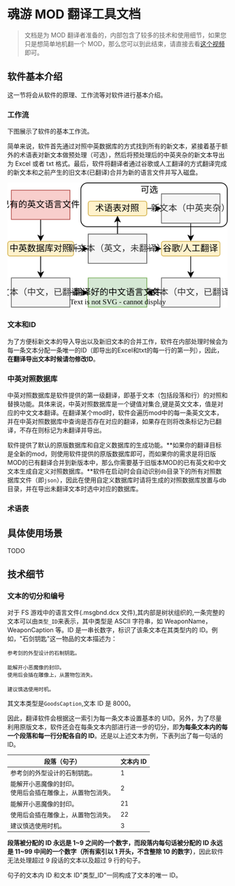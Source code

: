 # 魂游 MOD 翻译工具文档

> 文档是为 MOD 翻译者准备的，内部包含了较多的技术和使用细节，如果您只是想简单地机翻一个 MOD，那么您可以到此结束，请直接去看[这个视频](https://www.bilibili.com/video/BV17p421Q7qJ/)即可。

## 软件基本介绍

这一节将会从软件的原理、工作流等对软件进行基本介绍。

### 工作流

下图展示了软件的基本工作流。

简单来说，软件首先通过对照中英数据库的方式找到所有的新文本，紧接着基于额外的术语表对新文本做预处理（可选），然后将预处理后的中英夹杂的新文本导出为 Excel 或者 txt 格式。最后，软件将翻译者通过谷歌或人工翻译的方式翻译完成的新文本和之前产生的旧文本(已翻译)合并为新的语言文件并写入磁盘。

![](./images/workflow.drawio.svg)

### 文本和ID

为了方便标新文本的导入导出以及新旧文本的合并工作，软件在内部处理时候会为每一条文本分配一条唯一的ID（即导出的Excel和txt的每一行的第一列），因此，**在翻译导出文本时候请勿修改ID**。

### 中英对照数据库

中英对照数据库是软件提供的第一级翻译，即基于文本（包括段落和行）的对照和替换功能。具体来说，中英对照数据库是一个键值对集合,键是英文文本，值是对应的中文文本翻译。在翻译某个mod时，软件会遍历mod中的每一条英文文本，并在中英对照数据库中查询是否存在对应的翻译，如果存在则将改条标记为已翻译，不存在则标记为未翻译并导出。

软件提供了默认的原版数据库和自定义数据库的生成功能。**如果你的翻译目标是全新的mod，则使用软件提供的原版数据库即可，而如果你的需求是将旧版MOD的已有翻译合并到新版本中，那么你需要基于旧版本MOD的已有英文和中文文本生成自定义对照数据库。**软件在启动时会自动识别`db`目录下的所有对照数据库文件（即`json`），因此在使用自定义数据库时请将生成的对照数据库放置与db目录，并在导出未翻译文本时选中对应的数据库。

### 术语表




## 具体使用场景

TODO

## 技术细节


### 文本的切分和编号

对于 FS 游戏中的语言文件(.msgbnd.dcx 文件),其内部是树状组织的,一条完整的文本可以由`类型_ID`来表示，其中类型是 ASCII 字符串，如 WeaponName，WeaponCaption 等。ID 是一串长数字，标识了该条文本在其类型内的 ID。例如，"石剑钥匙"这一物品的文本描述为：

```
参考剑的外型设计的石制钥匙。

能解开小恶魔像的封印。
使用后会插在雕像上，从置物包消失。

建议慎选使用时机。
```

其文本类型是`GoodsCaption`,文本 ID 是 8000。

因此，翻译软件会根据这一索引为每一条文本设置基本的 UID。另外，为了尽量利用原版文本，软件还会在每条文本内部进行进一步的切分，即**为每条文本内的每一个段落和每一行分配各自的 ID**。还是以上述文本为例，下表列出了每一句话的 ID。

| 段落（句子）                                                  | 文本内 ID |
| ------------------------------------------------------------- | --------- |
| 参考剑的外型设计的石制钥匙。                                  | 1         |
| 能解开小恶魔像的封印。<br/>使用后会插在雕像上，从置物包消失。 | 2         |
| 能解开小恶魔像的封印。                                        | 21        |
| 使用后会插在雕像上，从置物包消失。                            | 22        |
| 建议慎选使用时机。                                            | 3         |

**段落被分配的 ID 永远是 1~9 之间的一个数字，而段落内每句话被分配的 ID 永远是 11~99 中间的一个数字（所有索引以 1 开头，不含整除 10 的数字）**，因此软件无法处理超过 9 段话的文本以及超过 9 行的句子。

句子的文本内 ID 和文本 ID"类型\_ID"一同构成了文本的唯一 ID。
